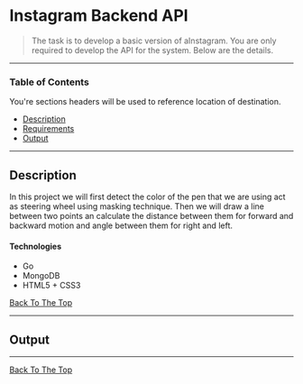 # Instagram Backend API
> The task is to develop a basic version of aInstagram. You are only required to develop the API for the system. Below are the details.

---

### Table of Contents
You're sections headers will be used to reference location of destination.

- [Description](#description)
- [Requirements](#Requirements)
- [Output](#Output)


---
## Description
In this project we will first detect the color of the pen that we are using act as steering wheel using masking technique. Then we will draw a line between two points an calculate the distance between them for forward and backward motion and angle between them for right and left.

#### Technologies

- Go
- MongoDB
- HTML5 + CSS3

[Back To The Top](#Driving-Car-Using-Gesture-Control)

---
## Output


---




[Back To The Top](#Driving-Car-Using-Gesture-Control)
